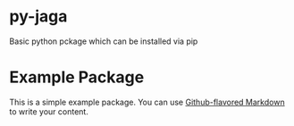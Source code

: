 # py-jaga
Basic python pckage which can be installed via pip
# Example Package

This is a simple example package. You can use
[Github-flavored Markdown](https://guides.github.com/features/mastering-markdown/)
to write your content.
